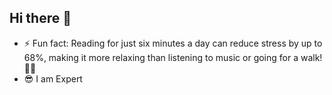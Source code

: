 ## Hi there 👋

<!--
**diginodeship/diginodeship** is a ✨ _special_ ✨ repository because its `README.md` (this file) appears on your GitHub profile.

Here are some ideas to get you started:

- 🔭 I’m currently working on ...
- 🌱 I’m currently learning ...
- 👯 I’m looking to collaborate on ...
- 🤔 I’m looking for help with ...
- 💬 Ask me about ...
- 📫 How to reach me: ...
- 😄 Pronouns: ...
-->

- ⚡ Fun fact: Reading for just six minutes a day can reduce stress by up to 68%, making it more relaxing than listening to music or going for a walk! 📖✨
- 😎 I am Expert 
